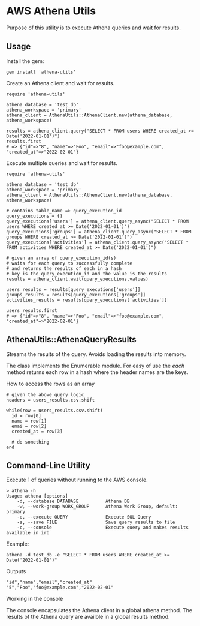 # AWS Athena Utils

Purpose of this utility is to execute Athena queries and wait for results.

## Usage

Install the gem:

```
gem install 'athena-utils'
```

Create an Athena client and wait for results.

```
require 'athena-utils'

athena_database = 'test_db'
athena_workspace = 'primary'
athena_client = AthenaUtils::AthenaClient.new(athena_database, athena_workspace)

results = athena_client.query("SELECT * FROM users WHERE created_at >= Date('2022-01-01')")
results.first
# => {"id"=>"8", "name"=>"Foo", "email"=>"foo@example.com", "created_at"=>"2022-02-01"}
```

Execute multiple queries and wait for results.

```
require 'athena-utils'

athena_database = 'test_db'
athena_workspace = 'primary'
athena_client = AthenaUtils::AthenaClient.new(athena_database, athena_workspace)

# contains table_name => query_execution_id
query_executions = {}
query_executions['users'] = athena_client.query_async("SELECT * FROM users WHERE created_at >= Date('2022-01-01')")
query_executions['groups'] = athena_client.query_async("SELECT * FROM groups WHERE created_at >= Date('2022-01-01')")
query_executions['activities'] = athena_client.query_async("SELECT * FROM activities WHERE created_at >= Date('2022-01-01')")

# given an array of query_execution_id(s)
# waits for each query to successfully complete
# and returns the results of each in a hash
# key is the query_execution_id and the value is the results
results = athena_client.wait(query_executions.values)

users_results = results[query_executions['users']]
groups_results = results[query_executions['groups']]
activities_results = results[query_executions['activities']]

users_results.first
# => {"id"=>"8", "name"=>"Foo", "email"=>"foo@example.com", "created_at"=>"2022-02-01"}
```

## AthenaUtils::AthenaQueryResults

Streams the results of the query.  Avoids loading the results into memory.

The class implements the Enumerable module.  For easy of use the _each_ method returns each row in a hash where the header names are the keys.

How to access the rows as an array

```
# given the above query logic
headers = users_results.csv.shift

while(row = users_results.csv.shift)
  id = row[0]
  name = row[1]
  emai = row[2]
  created_at = row[3]

  # do something
end
```

## Command-Line Utility

Execute 1 of queries without running to the AWS console.

```
> athena -h
Usage: athena [options]
    -d, --database DATABASE          Athena DB
    -w, --work-group WORK_GROUP      Athena Work Group, default: primary
    -e, --execute QUERY              Execute SQL Query
    -s, --save FILE                  Save query results to file
    -c, --console                    Execute query and makes results available in irb
```

Example:

```
athena -d test_db -e "SELECT * FROM users WHERE created_at >= Date('2022-01-01')"
```

Outputs

```
"id","name","email","created_at"
"5","Foo","foo@example.com","2022-02-01"
```

Working in the console

The console encapsulates the Athena client in a global athena method.  The results of the Athena query are availble in a global results method.
